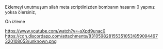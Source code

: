 Eklemeyi unutmuşum silah meta scriptiinizden bombanın hasarını 0 yapınız yoksa ölersiniz,

Ön izleme

https://www.youtube.com/watch?v=-sXpd9unac0
https://cdn.discordapp.com/attachments/831059828155351053/859094497320108053/unknown.png

